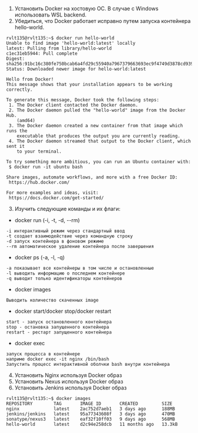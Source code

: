 1. Установить Docker на хостовую ОС. В случае с Windows использовать WSL backend.
2. Убедиться, что Docker работает исправно путем запуска контейнера hello-world.
```
rvlt135@rvlt135:~$ docker run hello-world
Unable to find image 'hello-world:latest' locally
latest: Pulling from library/hello-world
c1ec31eb5944: Pull complete 
Digest: sha256:91bc16c380fe750bcab6a4fd29c55940a7967379663693ec9f4749d3878cd939
Status: Downloaded newer image for hello-world:latest

Hello from Docker!
This message shows that your installation appears to be working correctly.

To generate this message, Docker took the following steps:
 1. The Docker client contacted the Docker daemon.
 2. The Docker daemon pulled the "hello-world" image from the Docker Hub.
    (amd64)
 3. The Docker daemon created a new container from that image which runs the
    executable that produces the output you are currently reading.
 4. The Docker daemon streamed that output to the Docker client, which sent it
    to your terminal.

To try something more ambitious, you can run an Ubuntu container with:
 $ docker run -it ubuntu bash

Share images, automate workflows, and more with a free Docker ID:
 https://hub.docker.com/

For more examples and ideas, visit:
 https://docs.docker.com/get-started/
```

3. Изучить следующие команды и их флаги:
- docker run (-i, -t, -d, --rm)
```
-i интерактивный режим через стандартный ввод
-t создает взаимодействие через командную строку
-d запуск контейнера в фоновом режиме
--rm автоматическое удаление контейнера после завершения
```
- docker ps (-a, -l, -q)
```
-a показывает все контейнеры в том числе и остановленные
-l выводить информацию о последнем контейнере
-q выводит только идентификаторы контейнеров
```

- docker images
```
Выводить количество скаченных image
```
- docker start/docker stop/docker restart
```
start - запуск остановленного контейнера
stop - остановка запущенного контейнера
restart - рестарт запущенного контейнера
```
- docker exec
```
запуск процесса в контейнере
наприме docker exec -it nginx /bin/bash
Запустить процесс интерактивной оболчки bash внутри контейнера
```

4. Установить Nginx используя Docker образ
5. Установить Nexus используя Docker образ
6. Установить Jenkins используя Docker образ
```
rvlt135@rvlt135:~$ docker images
REPOSITORY        TAG       IMAGE ID       CREATED         SIZE
nginx             latest    2ac752d7aeb1   3 days ago      188MB
jenkins/jenkins   latest    95a77343608f   3 days ago      470MB
sonatype/nexus3   latest    eaf32f10ff03   9 days ago      568MB
hello-world       latest    d2c94e258dcb   11 months ago   13.3kB
```
